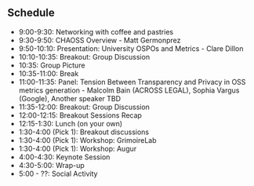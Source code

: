 ## Schedule

* 9:00-9:30: Networking with coffee and pastries
* 9:30-9:50: CHAOSS Overview - Matt Germonprez
* 9:50-10:10: Presentation: University OSPOs and Metrics - Clare Dillon
* 10:10-10:35: Breakout: Group Discussion
* 10:35: Group Picture
* 10:35-11:00: Break 
* 11:00-11:35: Panel: Tension Between Transparency and Privacy in OSS metrics generation - Malcolm Bain (ACROSS LEGAL), Sophia Vargus (Google), Another speaker TBD
* 11:35-12:00: Breakout: Group Discussion
* 12:00-12:15: Breakout Sessions Recap 
* 12:15-1:30: Lunch (on your own)
* 1:30-4:00 (Pick 1): Breakout discussions
* 1:30-4:00 (Pick 1): Workshop: GrimoireLab 
* 1:30-4:00 (Pick 1): Workshop: Augur
* 4:00-4:30: Keynote Session
* 4:30-5:00: Wrap-up
* 5:00 - ??: Social Activity




